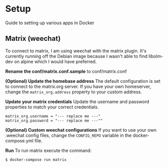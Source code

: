 # Setup
Guide to setting up various apps in Docker

## Matrix (weechat)
To connect to matrix, I am using weechat with the matrix plugin. It's currently running
off the Debian image because I wasn't able to find libolm-dev on alpine which I would have preferred.

**Rename the conf/matrix.conf.sample** to conf/matrix.conf

**(Optional) Update the homebase address**
The default configuration is set to connect to the matrix.org server. If you have
your own homeserver, change the `matrix_org.address` property to your custom address.

**Update your matrix credentials**
Update the username and password properties to match your correct credentials.
```
matrix_org.username = "--- replace me ---"
matrix_org.password = "--- replace me ---""
```

**(Optional) Custom weechat configurations**
If you want to use your own .weechat config files, change the `CONFIG_REPO` variable in the docker-compose.yml file.

**Run**
To run matrix execute the command:
```bash
$ docker-compose run matrix
```
